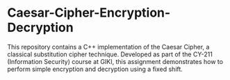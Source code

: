 # Caesar-Cipher-Encryption-Decryption
This repository contains a C++ implementation of the Caesar Cipher, a classical substitution cipher technique. Developed as part of the CY-211 (Information Security) course at GIKI, this assignment demonstrates how to perform simple encryption and decryption using a fixed shift.
